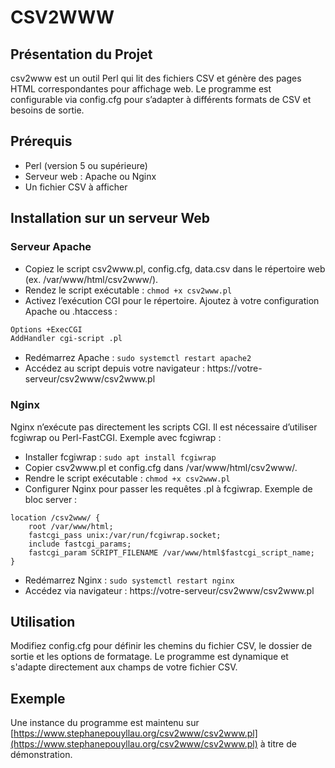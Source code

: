 # CSV2WWW

## Présentation du Projet
csv2www est un outil Perl qui lit des fichiers CSV et génère des pages HTML correspondantes pour affichage web. Le programme est configurable via config.cfg pour s’adapter à différents formats de CSV et besoins de sortie.

## Prérequis
- Perl (version 5 ou supérieure)
- Serveur web : Apache ou Nginx
- Un fichier CSV à afficher

## Installation sur un serveur Web
### Serveur Apache
- Copiez le script csv2www.pl, config.cfg, data.csv dans le répertoire web (ex. /var/www/html/csv2www/).
- Rendez le script exécutable : `chmod +x csv2www.pl`
- Activez l’exécution CGI pour le répertoire. Ajoutez à votre configuration Apache ou .htaccess :
```perl
Options +ExecCGI
AddHandler cgi-script .pl
```

- Redémarrez Apache : `sudo systemctl restart apache2`
- Accédez au script depuis votre navigateur : https://votre-serveur/csv2www/csv2www.pl
### Nginx
Nginx n’exécute pas directement les scripts CGI. Il est nécessaire d’utiliser fcgiwrap ou Perl-FastCGI. Exemple avec fcgiwrap :
- Installer fcgiwrap : `sudo apt install fcgiwrap`
- Copier csv2www.pl et config.cfg dans /var/www/html/csv2www/.
- Rendre le script exécutable : `chmod +x csv2www.pl`
- Configurer Nginx pour passer les requêtes .pl à fcgiwrap. Exemple de bloc server :
```shell
location /csv2www/ {
    root /var/www/html;
    fastcgi_pass unix:/var/run/fcgiwrap.socket;
    include fastcgi_params;
    fastcgi_param SCRIPT_FILENAME /var/www/html$fastcgi_script_name;
}
```
- Redémarrez Nginx : `sudo systemctl restart nginx`
- Accédez via navigateur : https://votre-serveur/csv2www/csv2www.pl

## Utilisation
Modifiez config.cfg pour définir les chemins du fichier CSV, le dossier de sortie et les options de formatage. Le programme est dynamique et s'adapte directement aux champs de votre fichier CSV.

## Exemple 
Une instance du programme est maintenu sur [https://www.stephanepouyllau.org/csv2www/csv2www.pl](https://www.stephanepouyllau.org/csv2www/csv2www.pl) à titre de démonstration.

